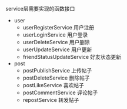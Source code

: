 service层需要实现的函数接口
- user
  - userRegisterService  用户注册
  - userLoginService     用户登录
  - userDeleteService    用户删除
  - userUpdateService    用户更新
  - friendStatusUpdateService  好友状态更新
- post
  - postPublishService   上传帖子
  - postDeleteService    删除帖子
  - postLikeService      喜欢帖子
  - postCommentService   评论帖子
  - repostService        转发帖子
